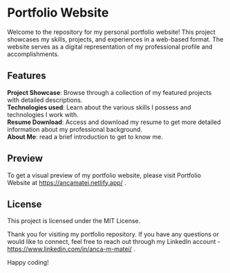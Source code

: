 # Portfolio Website
Welcome to the repository for my personal portfolio website! This project showcases my skills, projects, and experiences in a web-based format. The website serves as a digital representation of my professional profile and accomplishments.

## Features
<b>Project Showcase</b>: Browse through a collection of my featured projects with detailed descriptions. </br>
<b>Technologies used</b>: Learn about the various skills I possess and technologies I work with. </br>
<b>Resume Download</b>: Access and download my resume to get more detailed information about my professional background. </br>
<b>About Me</b>: read a brief introduction to get to know me.

## Preview
To get a visual preview of my portfolio website, please visit Portfolio Website at https://ancamatei.netlify.app/ .

## License
This project is licensed under the MIT License.

Thank you for visiting my portfolio repository. If you have any questions or would like to connect, feel free to reach out through my LinkedIn account - https://www.linkedin.com/in/anca-m-matei/ .

Happy coding!
